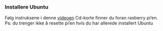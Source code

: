 ### Installere Ubuntu 
Følg instruksene i denne [videoen](https://www.youtube.com/watch?v=ZWBe2E1Sgi0)
Cd-korte finner du foran rasberry pi’en.
Ps: du trenger ikke å resette pi’en hvis du har allerede installert Ubuntu 
